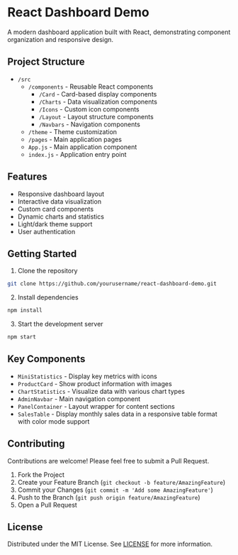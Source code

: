 # React Dashboard Demo

A modern dashboard application built with React, demonstrating component organization and responsive design.

## Project Structure

- `/src`
  - `/components` - Reusable React components
    - `/Card` - Card-based display components
    - `/Charts` - Data visualization components
    - `/Icons` - Custom icon components
    - `/Layout` - Layout structure components
    - `/Navbars` - Navigation components
  - `/theme` - Theme customization
  - `/pages` - Main application pages
  - `App.js` - Main application component
  - `index.js` - Application entry point

## Features

- Responsive dashboard layout
- Interactive data visualization
- Custom card components
- Dynamic charts and statistics
- Light/dark theme support
- User authentication

## Getting Started

1. Clone the repository
```sh
git clone https://github.com/yourusername/react-dashboard-demo.git
```

2. Install dependencies
```sh
npm install
```

3. Start the development server
```sh
npm start
```

## Key Components

- `MiniStatistics` - Display key metrics with icons
- `ProductCard` - Show product information with images
- `ChartStatistics` - Visualize data with various chart types
- `AdminNavbar` - Main navigation component
- `PanelContainer` - Layout wrapper for content sections
- `SalesTable` - Display monthly sales data in a responsive table format with color mode support

## Contributing

Contributions are welcome! Please feel free to submit a Pull Request.

1. Fork the Project
2. Create your Feature Branch (`git checkout -b feature/AmazingFeature`)
3. Commit your Changes (`git commit -m 'Add some AmazingFeature'`)
4. Push to the Branch (`git push origin feature/AmazingFeature`)
5. Open a Pull Request

## License

Distributed under the MIT License. See [LICENSE](./LICENSE) for more information.
